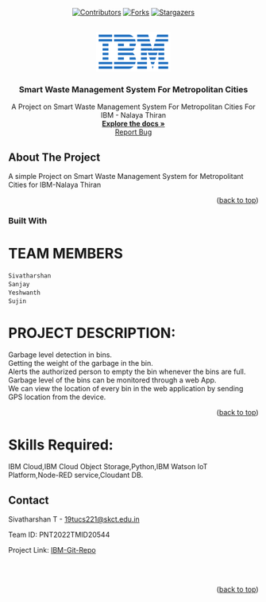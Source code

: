 <a name="readme-top"></a>

<!-- PROJECT SHIELDS -->
<div align="center">
  
[![Contributors][contributors-shield]][contributors-url]
[![Forks][forks-shield]][forks-url]
[![Stargazers][stars-shield]][stars-url]

</div>

<!-- PROJECT LOGO -->
<br />
<div align="center">
  <a href="https://github.com/othneildrew/Best-README-Template">
    <img src="images/logo.png" alt="Logo" width="150" height="80">
  </a>

  <h3 align="center">Smart Waste Management System For Metropolitan Cities</h3>

  <p align="center">
    A Project on Smart Waste Management System For Metropolitan Cities For IBM - Nalaya Thiran
    <br />
    <a href="https://github.com/IBM-EPBL/IBM-Project-11529-1659332969"><strong>Explore the docs »</strong></a>
    <br />
    <a href="https://github.com/IBM-EPBL/IBM-Project-11529-1659332969/issues">Report Bug</a>
  </p>
</div>



<!-- ABOUT THE PROJECT -->
## About The Project

A simple Project on Smart Waste Management System for Metropolitant Cities for IBM-Nalaya Thiran

<p align="right">(<a href="#readme-top">back to top</a>)</p>



### Built With
<!--
* [![Next][Next.js]][Next-url]
* [![React][React.js]][React-url]
* [![Vue][Vue.js]][Vue-url]
* [![Angular][Angular.io]][Angular-url]
* [![Svelte][Svelte.dev]][Svelte-url]
* [![Laravel][Laravel.com]][Laravel-url]
* [![Bootstrap][Bootstrap.com]][Bootstrap-url]
* [![JQuery][JQuery.com]][JQuery-url]

<p align="right">(<a href="#readme-top">back to top</a>)</p>
-->

# **TEAM MEMBERS**    
```html                      
Sivatharshan 
Sanjay
Yeshwanth
Sujin
```          

# **PROJECT DESCRIPTION:**          
Garbage level detection in bins.     
Getting the weight of the garbage in the bin.      
Alerts the authorized person to empty the bin whenever the bins are full.     
Garbage level of the bins can be monitored through a web App.        
We can view the location of every bin in the web application by sending GPS location from the device.    

<p align="right">(<a href="#readme-top">back to top</a>)</p>

# **Skills Required:**        
IBM Cloud,IBM Cloud Object Storage,Python,IBM Watson IoT Platform,Node-RED service,Cloudant DB.



<!-- CONTACT -->
## Contact

Sivatharshan T - 19tucs221@skct.edu.in

Team ID: PNT2022TMID20544

Project Link: [IBM-Git-Repo](https://github.com/IBM-EPBL/IBM-Project-11529-1659332969)

<br>
<br>
<p align="right">(<a href="#readme-top">back to top</a>)</p>

<!-- MARKDOWN LINKS & IMAGES -->
[contributors-shield]: https://img.shields.io/github/contributors/IBM-EPBL/IBM-Project-11529-1659332969
[contributors-url]: https://github.com/IBM-EPBL/IBM-Project-11529-1659332969/graphs/contributors
[forks-shield]: https://img.shields.io/github/forks/IBM-EPBL/IBM-Project-11529-1659332969
[forks-url]: https://github.com/IBM-EPBL/IBM-Project-11529-1659332969/network/members
[stars-shield]: https://img.shields.io/github/stars/IBM-EPBL/IBM-Project-11529-1659332969?style=flat-square
[stars-url]: https://github.com/IBM-EPBL/IBM-Project-11529-1659332969/stargazers
[product-screenshot]: images/screenshot.png
[Next.js]: https://img.shields.io/badge/next.js-000000?style=for-the-badge&logo=nextdotjs&logoColor=white
[Next-url]: https://nextjs.org/
[React.js]: https://img.shields.io/badge/React-20232A?style=for-the-badge&logo=react&logoColor=61DAFB
[React-url]: https://reactjs.org/
[Vue.js]: https://img.shields.io/badge/Vue.js-35495E?style=for-the-badge&logo=vuedotjs&logoColor=4FC08D
[Vue-url]: https://vuejs.org/
[Angular.io]: https://img.shields.io/badge/Angular-DD0031?style=for-the-badge&logo=angular&logoColor=white
[Angular-url]: https://angular.io/
[Svelte.dev]: https://img.shields.io/badge/Svelte-4A4A55?style=for-the-badge&logo=svelte&logoColor=FF3E00
[Svelte-url]: https://svelte.dev/
[Laravel.com]: https://img.shields.io/badge/Laravel-FF2D20?style=for-the-badge&logo=laravel&logoColor=white
[Laravel-url]: https://laravel.com
[Bootstrap.com]: https://img.shields.io/badge/Bootstrap-563D7C?style=for-the-badge&logo=bootstrap&logoColor=white
[Bootstrap-url]: https://getbootstrap.com
[JQuery.com]: https://img.shields.io/badge/jQuery-0769AD?style=for-the-badge&logo=jquery&logoColor=white
[JQuery-url]: https://jquery.com 
